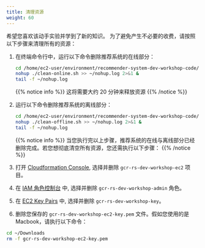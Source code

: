 ```yaml
---
title: 清理资源
weight: 60
---
```


希望您喜欢该动手实验并学到了新的知识。 为了避免产生不必要的收费，请按照以下步骤来清理所有的资源： 

1. 在终端命令行中，运行以下命令删除推荐系统的在线部分： 
    ```sh
    cd /home/ec2-user/environment/recommender-system-dev-workshop-code/scripts
    nohup ./clean-online.sh >> ~/nohup.log 2>&1 &
    tail -f ~/nohup.log
    ```
   
   {{% notice info %}}
   这将需要大约 20 分钟来释放资源 
   {{% /notice %}}

2. 运行以下命令删除推荐系统的离线部分： 
    ```sh
    cd /home/ec2-user/environment/recommender-system-dev-workshop-code/scripts
    nohup ./clean-offline.sh >> ~/nohup.log 2>&1 &
    tail -f ~/nohup.log
    ```
   
   {{% notice info %}}
   当您执行完以上步骤，推荐系统的在线与离线部分已经删除完成。若您想彻底清空所有资源，您还需执行以下步骤：
   {{% /notice %}}
   
3. 打开 [Cloudformation Console](https://ap-southeast-1.console.aws.amazon.com/cloudformation/home?region=ap-northeast-1#/), 选择并删除 `gcr-rs-dev-workshop-ec2` 项目。

4. 在 [IAM 角色控制台](https://console.aws.amazon.com/iam/home#/roles) 中, 选择并删除 `gcr-rs-dev-workshop-admin` 角色。

5. 在 [EC2 Key Pairs](https://console.aws.amazon.com/ec2/v2/home#KeyPairs:search=gcr-rs-dev-workshop-key) 中, 选择并删除 `gcr-rs-dev-workshop-key`。

6. 删除您保存的 `gcr-rs-dev-workshop-ec2-key.pem` 文件。假如您使用的是 Macbook，请执行以下命令：

```sh
cd ~/Downloads
rm -f gcr-rs-dev-workshop-ec2-key.pem
```

